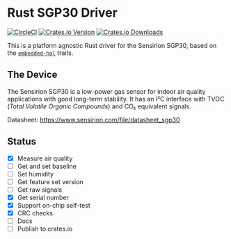 # Rust SGP30 Driver

[![CircleCI][circle-ci-badge]][circle-ci]
[![Crates.io Version][crates-io-badge]][crates-io]
[![Crates.io Downloads][crates-io-download-badge]][crates-io-download]

This is a platform agnostic Rust driver for the Sensirion SGP30, based on the
[`embedded-hal`](https://github.com/japaric/embedded-hal) traits.

## The Device

The Sensirion SGP30 is a low-power gas sensor for indoor air quality
applications with good long-term stability. It has an I²C interface with TVOC
(*Total Volatile Organic Compounds*) and CO₂ equivalent signals.

Datasheet: https://www.sensirion.com/file/datasheet_sgp30

## Status

- [x] Measure air quality
- [ ] Get and set baseline
- [ ] Set humidity
- [ ] Get feature set version
- [ ] Get raw signals
- [x] Get serial number
- [x] Support on-chip self-test
- [x] CRC checks
- [ ] Docs
- [ ] Publish to crates.io

<!-- Badges -->
[circle-ci]: https://circleci.com/gh/dbrgn/sgp30-rs/tree/master
[circle-ci-badge]: https://circleci.com/gh/dbrgn/sgp30-rs/tree/master.svg?style=shield
[crates-io]: https://crates.io/crates/sgp30
[crates-io-badge]: https://img.shields.io/crates/v/sgp30.svg?maxAge=3600
[crates-io-download]: https://crates.io/crates/sgp30
[crates-io-download-badge]: https://img.shields.io/crates/d/sgp30.svg?maxAge=3600
